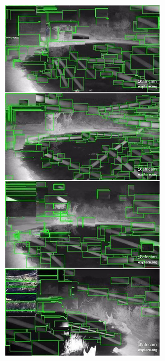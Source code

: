![20200804-232143-235148](in/20200804/20200804-232143-235148_0_.jpg)
![20200804-235153-000003](in/20200804/20200804-235153-000003_0_.jpg)
![20200805-000008-003013](in/20200805/20200805-000008-003013_0_.jpg)
![20200805-003018-010023](in/20200805/20200805-003018-010023_0_.jpg)
